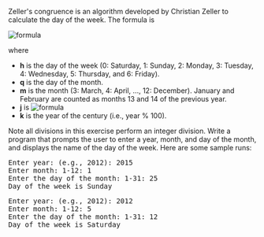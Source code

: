 Zeller's congruence is an algorithm developed by Christian Zeller to calculate the day of the week. The formula is  
  
<img alt="formula" src="https://render.githubusercontent.com/render/math?math=\huge%20\color{red}{h%20=%20\left(q%20%2B%20\frac{26\left(m%20%2B%201\right)}{10}%20%2B%20k%20%2B%20\frac{k}{4}%20%2B%20\frac{j}{4}%20%2B%205j\right)%20\bmod%207}" />  
  
where  
  
* **h** is the day of the week (0: Saturday, 1: Sunday, 2: Monday, 3: Tuesday, 4: Wednesday, 5: Thursday, and 6: Friday).  
* **q** is the day of the month.  
* **m** is the month (3: March, 4: April, ..., 12: December). January and February are counted as months 13 and 14 of the previous year.  
* **j** is <img alt="formula" src="https://render.githubusercontent.com/render/math?math=\large%20\color{red}{\frac{year}{100}}" />  
* **k** is the year of the century (i.e., year % 100).  
  
Note all divisions in this exercise perform an integer division. Write a program that prompts the user to enter a year, month, and day of the month, and displays the name of the day of the week. Here are some sample runs:  
  
<pre>
Enter year: (e.g., 2012): 2015
Enter month: 1-12: 1
Enter the day of the month: 1-31: 25
Day of the week is Sunday
</pre>  
  
<pre>
Enter year: (e.g., 2012): 2012
Enter month: 1-12: 5
Enter the day of the month: 1-31: 12
Day of the week is Saturday
</pre>